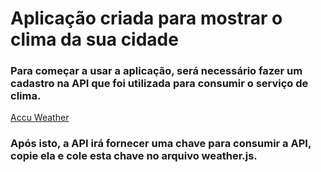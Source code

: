 # Aplicação criada para mostrar o clima da sua cidade

### Para começar a usar a aplicação, será necessário fazer um cadastro na API que foi utilizada para consumir o serviço de clima.
[Accu Weather](https://developer.accuweather.com/apis)

### Após isto, a API irá fornecer uma chave para consumir a API, copie ela e cole esta chave no arquivo weather.js.
